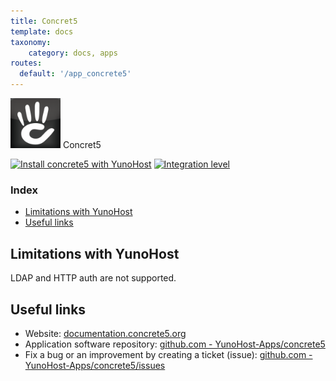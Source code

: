 ```yaml
---
title: Concret5
template: docs
taxonomy:
    category: docs, apps
routes:
  default: '/app_concrete5'
---
```


<img src="/images/concrete5_logo.png" height="80px" alt="Concrete5's logo"> Concret5

[![Install concrete5 with YunoHost](https://install-app.yunohost.org/install-with-yunohost.png)](https://install-app.yunohost.org/?app=concrete5) [![Integration level](https://dash.yunohost.org/integration/concrete5.svg)](https://dash.yunohost.org/appci/app/concrete5)

### Index

- [Limitations with YunoHost](#limitations-with-yunohost)
- [Useful links](#useful-links)

## Limitations with YunoHost

LDAP and HTTP auth are not supported.

## Useful links

+ Website: [documentation.concrete5.org](https://documentation.concrete5.org/)
+ Application software repository: [github.com - YunoHost-Apps/concrete5](https://github.com/YunoHost-Apps/concrete5_ynh)
+ Fix a bug or an improvement by creating a ticket (issue): [github.com - YunoHost-Apps/concrete5/issues](https://github.com/YunoHost-Apps/concrete5_ynh/issues)
